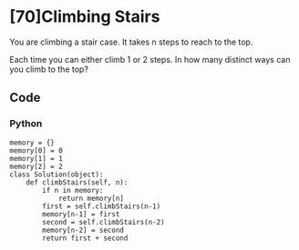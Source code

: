 # [70]Climbing Stairs

You are climbing a stair case. It takes n steps to reach to the top.

Each time you can either climb 1 or 2 steps. In how many distinct ways can you climb to the top?

## Code

### Python

```
memory = {}
memory[0] = 0
memory[1] = 1
memory[2] = 2
class Solution(object):
    def climbStairs(self, n):
        if n in memory:
            return memory[n]
        first = self.climbStairs(n-1)
        memory[n-1] = first
        second = self.climbStairs(n-2)
        memory[n-2] = second
        return first + second
```



